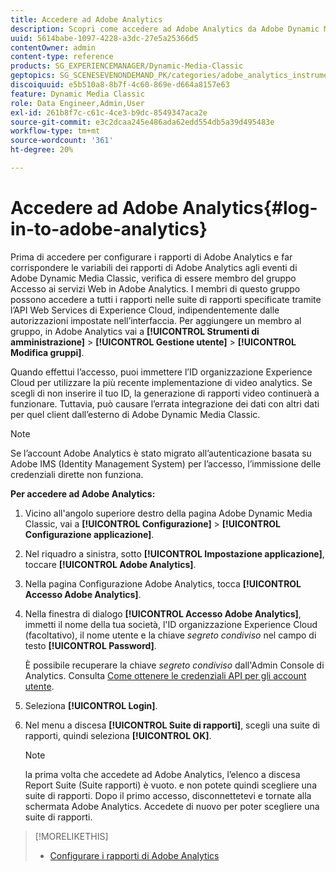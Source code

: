 ```yaml
---
title: Accedere ad Adobe Analytics
description: Scopri come accedere ad Adobe Analytics da Adobe Dynamic Media Classic.
uuid: 5614babe-1097-4228-a3dc-27e5a25366d5
contentOwner: admin
content-type: reference
products: SG_EXPERIENCEMANAGER/Dynamic-Media-Classic
geptopics: SG_SCENESEVENONDEMAND_PK/categories/adobe_analytics_instrumentation_kit
discoiquuid: e5b510a8-8b7f-4c60-869e-d664a8157e63
feature: Dynamic Media Classic
role: Data Engineer,Admin,User
exl-id: 261b8f7c-c61c-4ce3-b9dc-8549347aca2e
source-git-commit: e3c2dcaa245e486ada62edd554db5a39d495483e
workflow-type: tm+mt
source-wordcount: '361'
ht-degree: 20%

---
```


# Accedere ad Adobe Analytics{#log-in-to-adobe-analytics}

Prima di accedere per configurare i rapporti di Adobe Analytics e far corrispondere le variabili dei rapporti di Adobe Analytics agli eventi di Adobe Dynamic Media Classic, verifica di essere membro del gruppo Accesso ai servizi Web in Adobe Analytics. I membri di questo gruppo possono accedere a tutti i rapporti nelle suite di rapporti specificate tramite l’API Web Services di Experience Cloud, indipendentemente dalle autorizzazioni impostate nell’interfaccia. Per aggiungere un membro al gruppo, in Adobe Analytics vai a **[!UICONTROL Strumenti di amministrazione]** > **[!UICONTROL Gestione utente]** > **[!UICONTROL Modifica gruppi]**.

Quando effettui l’accesso, puoi immettere l’ID organizzazione Experience Cloud per utilizzare la più recente implementazione di video analytics. Se scegli di non inserire il tuo ID, la generazione di rapporti video continuerà a funzionare. Tuttavia, può causare l’errata integrazione dei dati con altri dati per quel client dall’esterno di Adobe Dynamic Media Classic.

>[!NOTE]
>
>Se l’account Adobe Analytics è stato migrato all’autenticazione basata su Adobe IMS (Identity Management System) per l’accesso, l’immissione delle credenziali dirette non funziona.

**Per accedere ad Adobe Analytics:**

1. Vicino all&#39;angolo superiore destro della pagina Adobe Dynamic Media Classic, vai a **[!UICONTROL Configurazione]** > **[!UICONTROL Configurazione applicazione]**.
1. Nel riquadro a sinistra, sotto **[!UICONTROL Impostazione applicazione]**, toccare **[!UICONTROL Adobe Analytics]**.
1. Nella pagina Configurazione Adobe Analytics, tocca **[!UICONTROL Accesso Adobe Analytics]**.
1. Nella finestra di dialogo **[!UICONTROL Accesso Adobe Analytics]**, immetti il nome della tua società, l&#39;ID organizzazione Experience Cloud (facoltativo), il nome utente e la chiave *segreto condiviso* nel campo di testo **[!UICONTROL Password]**.

   È possibile recuperare la chiave *segreto condiviso* dall&#39;Admin Console di Analytics. Consulta [Come ottenere le credenziali API per gli account utente](https://github.com/AdobeDocs/analytics-2.0-apis/blob/master/create-oauth-client.md).

1. Seleziona **[!UICONTROL Login]**.
1. Nel menu a discesa **[!UICONTROL Suite di rapporti]**, scegli una suite di rapporti, quindi seleziona **[!UICONTROL OK]**.

   >[!NOTE]
   >
   >la prima volta che accedete ad Adobe Analytics, l’elenco a discesa Report Suite (Suite rapporti) è vuoto. e non potete quindi scegliere una suite di rapporti. Dopo il primo accesso, disconnettetevi e tornate alla schermata Adobe Analytics. Accedete di nuovo per poter scegliere una suite di rapporti.

>[!MORELIKETHIS]
>
>* [Configurare i rapporti di Adobe Analytics](configuring-analytics-reports.md#configuring_adobe_analytics_reports)

